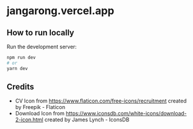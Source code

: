 # jangarong.vercel.app

## How to run locally

Run the development server:

```bash
npm run dev
# or
yarn dev
```

## Credits
* CV Icon from https://www.flaticon.com/free-icons/recruitment created by Freepik - Flaticon
* Download Icon from https://www.iconsdb.com/white-icons/download-2-icon.html created by James Lynch - IconsDB